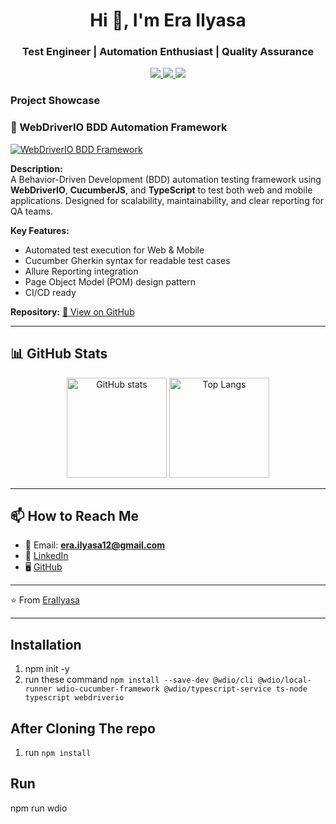 <h1 align="center">Hi 👋, I'm Era Ilyasa</h1>
<h3 align="center">Test Engineer | Automation Enthusiast | Quality Assurance</h3>

<p align="center">
  <a href="mailto:era.ilyasa12@gmail.com">
    <img src="https://img.shields.io/badge/Email-era.ilyasa12%40gmail.com-red?style=flat-square&logo=gmail" />
  </a>
  <a href="https://www.linkedin.com/in/era-ilyasa-237a02221/">
    <img src="https://img.shields.io/badge/LinkedIn-Era%20Ilyasa-blue?style=flat-square&logo=linkedin" />
  </a>
  <a href="https://github.com/EraIlyasa">
    <img src="https://img.shields.io/github/followers/EraIlyasa?label=Follow&style=social" />
  </a>
</p>

### Project Showcase

### 🚦 WebDriverIO BDD Automation Framework
[![WebDriverIO BDD Framework](https://via.placeholder.com/800x400?text=WebDriverIO+BDD+Project+Preview)](https://github.com/EraIlyasa/webdriverIo-bdd)

**Description:**  
A Behavior-Driven Development (BDD) automation testing framework using **WebDriverIO**, **CucumberJS**, and **TypeScript** to test both web and mobile applications. Designed for scalability, maintainability, and clear reporting for QA teams.

**Key Features:**
- Automated test execution for Web & Mobile
- Cucumber Gherkin syntax for readable test cases
- Allure Reporting integration
- Page Object Model (POM) design pattern
- CI/CD ready

**Repository:** [🔗 View on GitHub](https://github.com/EraIlyasa/webdriverIo-bdd)

---

## 📊 GitHub Stats
<p align="center">
  <img src="https://github-readme-stats.vercel.app/api?username=EraIlyasa&show_icons=true&theme=tokyonight" alt="GitHub stats" height="160"/>
  <img src="https://github-readme-stats.vercel.app/api/top-langs/?username=EraIlyasa&layout=compact&theme=tokyonight" alt="Top Langs" height="160"/>
</p>

---

## 📫 How to Reach Me
- 📧 Email: **era.ilyasa12@gmail.com**  
- 💼 [LinkedIn](https://www.linkedin.com/in/era-ilyasa-237a02221/)  
- 🖥️ [GitHub](https://github.com/EraIlyasa)  

---

⭐️ From [EraIlyasa](https://github.com/EraIlyasa)

---

## Installation ##
1. npm init -y 
2. run these command `npm install --save-dev @wdio/cli @wdio/local-runner wdio-cucumber-framework @wdio/typescript-service ts-node typescript webdriverio`

## After Cloning The repo ## 
1. run `npm install` 

## Run ## 
npm run wdio 